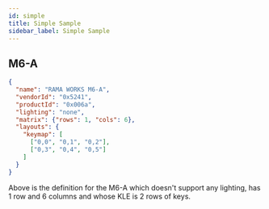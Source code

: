 ```yaml
---
id: simple
title: Simple Sample
sidebar_label: Simple Sample
---
```


## M6-A

```json
{
  "name": "RAMA WORKS M6-A",
  "vendorId": "0x5241",
  "productId": "0x006a",
  "lighting": "none",
  "matrix": {"rows": 1, "cols": 6},
  "layouts": {
    "keymap": [
      ["0,0", "0,1", "0,2"],
      ["0,3", "0,4", "0,5"]
    ]
  }
}
```

Above is the definition for the M6-A which doesn't support any lighting, has 1 row and 6 columns and whose KLE is 2 rows of keys.
